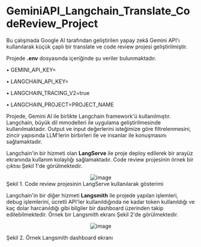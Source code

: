 # GeminiAPI_Langchain_Translate_CodeReview_Project

Bu çalışmada Google AI tarafından geliştirilen yapay zekâ Gemini API'ı kullanılarak küçük çaplı bir translate ve code review projesi geliştirilmiştir. 

Projede __.env__ dosyasında içeriğinde şu veriler bulunmaktadır.

• GEMINI_API_KEY=

• LANGCHAIN_API_KEY=

• LANGCHAIN_TRACING_V2=true

• LANGCHAIN_PROJECT=PROJECT_NAME

Projede, Gemini AI ile birlikte Langchain framework'ü kullanılmıştır. Langchain, büyük dil mmodelleri ile uygulama geliştirilmesinde kullanılmaktadır. Output ve input değerlerini isteğimize göre filtrelenmesini, zincir yapısında LLM'lerin birbirleri ile ve insanlar ile konuşmasını sağlamaktadır.

Langchain'in bir hizmeti olan __LangServe__ ile proje deploy edilerek bir arayüz ekranında kullanım kolaylığı sağlamaktadır. Code review projesinin örnek bir çıktısı Şekil 1'de görülmektedir.

<div align="center">
<img src="https://github.com/user-attachments/assets/96d552b0-9623-43f1-97dd-101fc6214ce0" alt="image">
</div>
Şekil 1. Code review projesinin LangServe kullanılarak gösterimi

Langchain'in bir diğer hizmeti __Langsmith__ ile projede yapılan işlemleri, debug işlemlerini, ücretli API'ler kullanıldığında ne kadar token kullanıldığı ve kaç dolar harcanıldığı gibi bilgiler bir dashboard üzerinden takip edilebilmektedir. Örnek bir Langsmith ekranı Şekil 2'de görülmektedir.

<div align="center">
<img src="https://github.com/user-attachments/assets/3b4b54a8-4a90-4794-9c17-12bb0848756d" alt="image">
</div>

Şekil 2. Örnek Langsmith dashboard ekranı